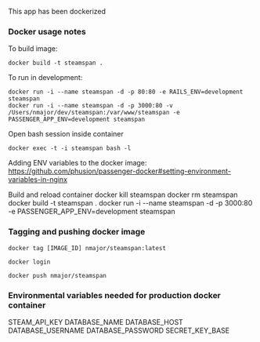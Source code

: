 This app has been dockerized

### Docker usage notes

To build image:

    docker build -t steamspan .

To run in development:

    docker run -i --name steamspan -d -p 80:80 -e RAILS_ENV=development steamspan
    docker run -i --name steamspan -d -p 3000:80 -v /Users/nmajor/dev/steamspan:/var/www/steamspan -e PASSENGER_APP_ENV=development steamspan

Open bash session inside container

    docker exec -t -i steamspan bash -l

Adding ENV variables to the docker image: https://github.com/phusion/passenger-docker#setting-environment-variables-in-nginx


Build and reload container
    docker kill steamspan
    docker rm steamspan
    docker build -t steamspan .
    docker run -i --name steamspan -d -p 3000:80 -e PASSENGER_APP_ENV=development steamspan


### Tagging and pushing docker image

    docker tag [IMAGE_ID] nmajor/steamspan:latest

    docker login

    docker push nmajor/steamspan


### Environmental variables needed for production docker container

STEAM_API_KEY
DATABASE_NAME
DATABASE_HOST
DATABASE_USERNAME
DATABASE_PASSWORD
SECRET_KEY_BASE